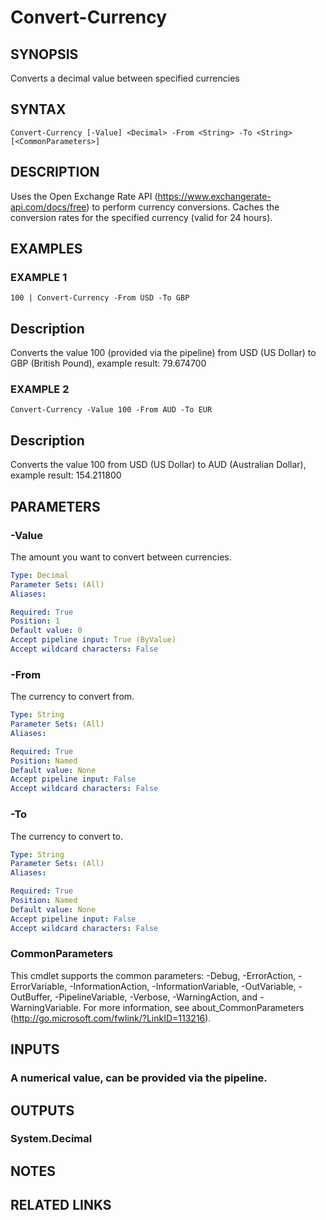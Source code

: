 # Convert-Currency

## SYNOPSIS
Converts a decimal value between specified currencies

## SYNTAX

```
Convert-Currency [-Value] <Decimal> -From <String> -To <String> [<CommonParameters>]
```

## DESCRIPTION
Uses the Open Exchange Rate API (https://www.exchangerate-api.com/docs/free) to perform currency conversions.
Caches the conversion rates for the specified currency (valid for 24 hours).

## EXAMPLES

### EXAMPLE 1
```
100 | Convert-Currency -From USD -To GBP
```

Description
-----------
Converts the value 100 (provided via the pipeline) from USD (US Dollar) to GBP (British Pound), example result: 79.674700

### EXAMPLE 2
```
Convert-Currency -Value 100 -From AUD -To EUR
```

Description
-----------
Converts the value 100 from USD (US Dollar) to AUD (Australian Dollar), example result: 154.211800

## PARAMETERS

### -Value
The amount you want to convert between currencies.

```yaml
Type: Decimal
Parameter Sets: (All)
Aliases:

Required: True
Position: 1
Default value: 0
Accept pipeline input: True (ByValue)
Accept wildcard characters: False
```

### -From
The currency to convert from.

```yaml
Type: String
Parameter Sets: (All)
Aliases:

Required: True
Position: Named
Default value: None
Accept pipeline input: False
Accept wildcard characters: False
```

### -To
The currency to convert to.

```yaml
Type: String
Parameter Sets: (All)
Aliases:

Required: True
Position: Named
Default value: None
Accept pipeline input: False
Accept wildcard characters: False
```

### CommonParameters
This cmdlet supports the common parameters: -Debug, -ErrorAction, -ErrorVariable, -InformationAction, -InformationVariable, -OutVariable, -OutBuffer, -PipelineVariable, -Verbose, -WarningAction, and -WarningVariable.
For more information, see about_CommonParameters (http://go.microsoft.com/fwlink/?LinkID=113216).

## INPUTS

### A numerical value, can be provided via the pipeline.
## OUTPUTS

### System.Decimal
## NOTES

## RELATED LINKS
